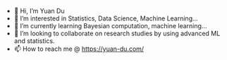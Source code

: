 - 👋 Hi, I’m Yuan Du
- 👀 I’m interested in Statistics, Data Science, Machine Learning...
- 🌱 I’m currently learning Bayesian computation, machine learning...
- 💞️ I’m looking to collaborate on research studies by using advanced ML and statistics.
- 📫 How to reach me @ https://yuan-du.com/

<!---
YuanEldaif/YuanEldaif is a ✨ special ✨ repository because its `README.md` (this file) appears on your GitHub profile.
You can click the Preview link to take a look at your changes.
--->
